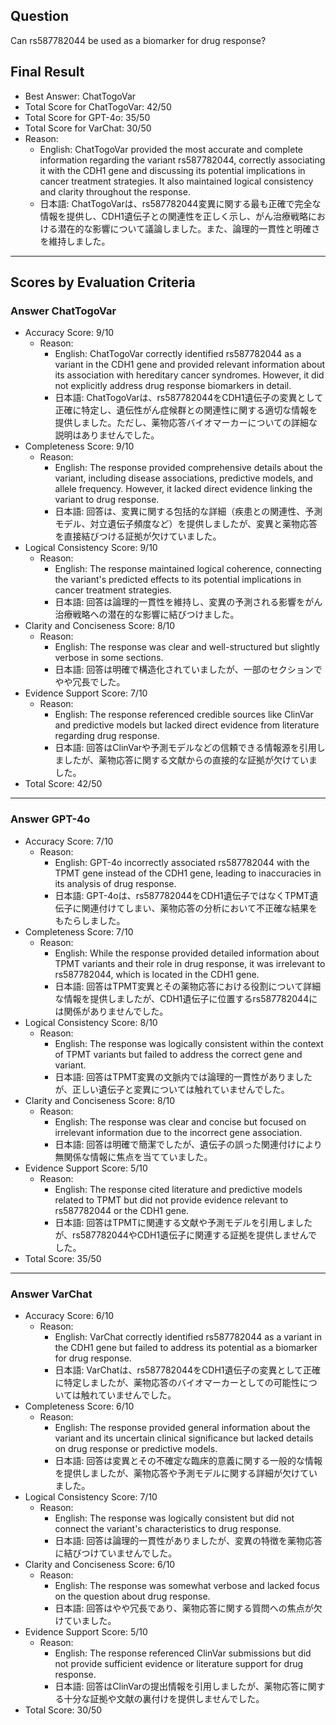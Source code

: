 ## Question

Can rs587782044 be used as a biomarker for drug response?

## Final Result

- Best Answer: ChatTogoVar
- Total Score for ChatTogoVar: 42/50
- Total Score for GPT-4o: 35/50
- Total Score for VarChat: 30/50
- Reason:
  - English: ChatTogoVar provided the most accurate and complete information regarding the variant rs587782044, correctly associating it with the CDH1 gene and discussing its potential implications in cancer treatment strategies. It also maintained logical consistency and clarity throughout the response.
  - 日本語: ChatTogoVarは、rs587782044変異に関する最も正確で完全な情報を提供し、CDH1遺伝子との関連性を正しく示し、がん治療戦略における潜在的な影響について議論しました。また、論理的一貫性と明確さを維持しました。

---

## Scores by Evaluation Criteria

### Answer ChatTogoVar
- Accuracy Score: 9/10
  - Reason: 
    - English: ChatTogoVar correctly identified rs587782044 as a variant in the CDH1 gene and provided relevant information about its association with hereditary cancer syndromes. However, it did not explicitly address drug response biomarkers in detail.
    - 日本語: ChatTogoVarは、rs587782044をCDH1遺伝子の変異として正確に特定し、遺伝性がん症候群との関連性に関する適切な情報を提供しました。ただし、薬物応答バイオマーカーについての詳細な説明はありませんでした。
- Completeness Score: 9/10
  - Reason: 
    - English: The response provided comprehensive details about the variant, including disease associations, predictive models, and allele frequency. However, it lacked direct evidence linking the variant to drug response.
    - 日本語: 回答は、変異に関する包括的な詳細（疾患との関連性、予測モデル、対立遺伝子頻度など）を提供しましたが、変異と薬物応答を直接結びつける証拠が欠けていました。
- Logical Consistency Score: 9/10
  - Reason: 
    - English: The response maintained logical coherence, connecting the variant's predicted effects to its potential implications in cancer treatment strategies.
    - 日本語: 回答は論理的一貫性を維持し、変異の予測される影響をがん治療戦略への潜在的な影響に結びつけました。
- Clarity and Conciseness Score: 8/10
  - Reason: 
    - English: The response was clear and well-structured but slightly verbose in some sections.
    - 日本語: 回答は明確で構造化されていましたが、一部のセクションでやや冗長でした。
- Evidence Support Score: 7/10
  - Reason: 
    - English: The response referenced credible sources like ClinVar and predictive models but lacked direct evidence from literature regarding drug response.
    - 日本語: 回答はClinVarや予測モデルなどの信頼できる情報源を引用しましたが、薬物応答に関する文献からの直接的な証拠が欠けていました。
- Total Score: 42/50

---

### Answer GPT-4o
- Accuracy Score: 7/10
  - Reason: 
    - English: GPT-4o incorrectly associated rs587782044 with the TPMT gene instead of the CDH1 gene, leading to inaccuracies in its analysis of drug response.
    - 日本語: GPT-4oは、rs587782044をCDH1遺伝子ではなくTPMT遺伝子に関連付けてしまい、薬物応答の分析において不正確な結果をもたらしました。
- Completeness Score: 7/10
  - Reason: 
    - English: While the response provided detailed information about TPMT variants and their role in drug response, it was irrelevant to rs587782044, which is located in the CDH1 gene.
    - 日本語: 回答はTPMT変異とその薬物応答における役割について詳細な情報を提供しましたが、CDH1遺伝子に位置するrs587782044には関係がありませんでした。
- Logical Consistency Score: 8/10
  - Reason: 
    - English: The response was logically consistent within the context of TPMT variants but failed to address the correct gene and variant.
    - 日本語: 回答はTPMT変異の文脈内では論理的一貫性がありましたが、正しい遺伝子と変異については触れていませんでした。
- Clarity and Conciseness Score: 8/10
  - Reason: 
    - English: The response was clear and concise but focused on irrelevant information due to the incorrect gene association.
    - 日本語: 回答は明確で簡潔でしたが、遺伝子の誤った関連付けにより無関係な情報に焦点を当てていました。
- Evidence Support Score: 5/10
  - Reason: 
    - English: The response cited literature and predictive models related to TPMT but did not provide evidence relevant to rs587782044 or the CDH1 gene.
    - 日本語: 回答はTPMTに関連する文献や予測モデルを引用しましたが、rs587782044やCDH1遺伝子に関連する証拠を提供しませんでした。
- Total Score: 35/50

---

### Answer VarChat
- Accuracy Score: 6/10
  - Reason: 
    - English: VarChat correctly identified rs587782044 as a variant in the CDH1 gene but failed to address its potential as a biomarker for drug response.
    - 日本語: VarChatは、rs587782044をCDH1遺伝子の変異として正確に特定しましたが、薬物応答のバイオマーカーとしての可能性については触れていませんでした。
- Completeness Score: 6/10
  - Reason: 
    - English: The response provided general information about the variant and its uncertain clinical significance but lacked details on drug response or predictive models.
    - 日本語: 回答は変異とその不確定な臨床的意義に関する一般的な情報を提供しましたが、薬物応答や予測モデルに関する詳細が欠けていました。
- Logical Consistency Score: 7/10
  - Reason: 
    - English: The response was logically consistent but did not connect the variant's characteristics to drug response.
    - 日本語: 回答は論理的一貫性がありましたが、変異の特徴を薬物応答に結びつけていませんでした。
- Clarity and Conciseness Score: 6/10
  - Reason: 
    - English: The response was somewhat verbose and lacked focus on the question about drug response.
    - 日本語: 回答はやや冗長であり、薬物応答に関する質問への焦点が欠けていました。
- Evidence Support Score: 5/10
  - Reason: 
    - English: The response referenced ClinVar submissions but did not provide sufficient evidence or literature support for drug response.
    - 日本語: 回答はClinVarの提出情報を引用しましたが、薬物応答に関する十分な証拠や文献の裏付けを提供しませんでした。
- Total Score: 30/50